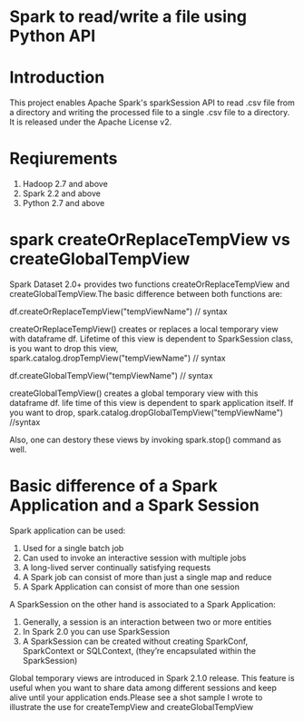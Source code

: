 Spark to read/write a file using Python API
======================

# Introduction

This project enables Apache Spark's sparkSession API to read .csv file from a directory and writing the processed file to a single .csv file to a directory.
It is released under the Apache License v2.

# Reqiurements
1. Hadoop 2.7 and above 
2. Spark 2.2 and above 
3. Python 2.7 and above 

# spark createOrReplaceTempView vs createGlobalTempView
Spark Dataset 2.0+ provides two functions createOrReplaceTempView and  createGlobalTempView.The basic difference between both functions are:

df.createOrReplaceTempView("tempViewName") // syntax 

createOrReplaceTempView() creates or replaces a local temporary view with dataframe df. Lifetime of this view is dependent to SparkSession class, is you want to drop this view,
spark.catalog.dropTempView("tempViewName") // syntax

df.createGlobalTempView("tempViewName") // syntax 

createGlobalTempView() creates a global temporary view with this dataframe df. life time of this view is dependent to spark application itself. If you want to drop,
spark.catalog.dropGlobalTempView("tempViewName") //syntax

Also, one can destory these views by invoking spark.stop() command as well.

# Basic difference of a Spark Application and a Spark Session
Spark application can be used:

1. Used for a single batch job
2. Can used to invoke an interactive session with multiple jobs
3. A long-lived server continually satisfying requests
4. A Spark job can consist of more than just a single map and reduce
5. A Spark Application can consist of more than one session

A SparkSession on the other hand is associated to a Spark Application:

1. Generally, a session is an interaction between two or more entities
2. In Spark 2.0 you can use SparkSession
3. A SparkSession can be created without creating SparkConf, SparkContext or SQLContext, (they’re encapsulated within the SparkSession)

Global temporary views are introduced in Spark 2.1.0 release. This feature is useful when you want to share data among different sessions and keep alive until your application ends.Please see a shot sample I wrote to illustrate the use for createTempView and createGlobalTempView
